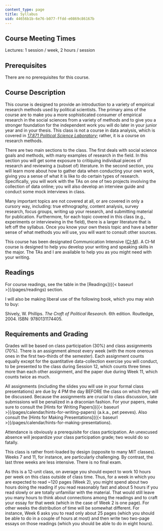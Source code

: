 ```yaml
---
content_type: page
title: Syllabus
uid: 44656b1b-6e76-b077-ffdd-e0869c86167b
---
```


Course Meeting Times
--------------------

Lectures: 1 session / week, 2 hours / session

Prerequisites
-------------

There are no prerequisites for this course.

Course Description
------------------

This course is designed to provide an introduction to a variety of empirical research methods used by political scientists. The primary aims of the course are to make you a more sophisticated consumer of empirical research in the social sciences from a variety of methods and to give you a stronger foundation for the independent work you will do later in your junior year and in your thesis. This class is not a course in data analysis, which is covered in [_17.871 Political Science Laboratory_](/courses/17-871-political-science-laboratory-spring-2012); rather, it is a course on research methods.

There are two main sections to the class. The first deals with social science goals and methods, with many examples of research in the field. In this section you will get some exposure to critiquing individual pieces of research and reviewing a (subset of) literature. In the second section, you will learn more about how to gather data when conducting your own work, giving you a sense of what it is like to do certain types of research. Specifically, you will work with the TAs on one of two projects involving the collection of data online; you will also develop an interview guide and conduct some mock interviews in class.

Many important topics are not covered at all, or are covered in only a cursory way, including: true ethnography, content analysis, survey research, focus groups, writing up your research, and submitting material for publication. Furthermore, for each topic covered in this class (e.g., experiments or interviewing in the field), there is a larger literature that is left off the syllabus. Once you know your own thesis topic and have a better sense of what methods you will use, you will want to consult other sources.

This course has been designated Communication Intensive ([CI-M](http://web.mit.edu/commreq/depts%20ci-m.html)). A CI-M course is designed to help you develop your writing and speaking skills in the major. The TAs and I are available to help you as you might need with your writing.

Readings
--------

For course readings, see the table in the [Readings]({{< baseurl >}}/pages/readings) section.

I will also be making liberal use of the following book, which you may wish to buy:

Shively, W. Phillips. _The Craft of Political Research_. 6th edition. Routledge, 2004. ISBN: 9780131174405.

Requirements and Grading
------------------------

Grades will be based on class participation (30%) and class assignments (70%). There is an assignment almost every week (with the more onerous ones in the first two-thirds of the semester). Each assignment counts equally except for the quantitative data-collection exercise you will conduct, to be presented to the class during Session 12, which counts three times more than each other assignment, and the paper due during Week 11, which counts twice as much.

All assignments (including the slides you will use in your formal class presentations) are due by 4 PM the day BEFORE the class on which they will be discussed. Because the assignments are crucial to class discussion, late submissions will be penalized in a draconian fashion. For your papers, make sure to consult the [Hints for Writing Papers]({{< baseurl >}}/pages/calendar/hints-for-writing-papers) (a.k.a., pet peeves). Also consult the [Hints for Making Presentations]({{< baseurl >}}/pages/calendar/hints-for-making-presentations).

Attendance is obviously a prerequisite for class participation. An unexcused absence will jeopardize your class participation grade; two would do so fatally.

This class is rather front-loaded by design (opposite to many MIT classes). Weeks 7 and 11, for instance, are particularly challenging. By contrast, the last three weeks are less intensive. There is no final exam.

As this is a 12-unit class, on average you should expect to work 10 hours per week on this class outside of class time. Thus, for a week in which you are expected to read ~120 pages (Week 2), you might spend about two hours doing the reading if you read reasonably fast and about 5 hours if you read slowly or are totally unfamiliar with the material. That would still leave you many hours to think about connections among the readings and to craft your essay for that week (which in the case of Week 2 is one page). For other weeks the distribution of time will be somewhat different. For instance, Week 6 asks you to read only about 25 pages (which you should be able to do in a couple of hours at most) and then write two two-page essays on those readings (which you should be able to do in eight hours).